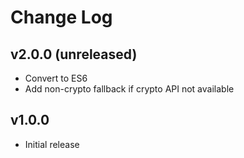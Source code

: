 # Change Log

## v2.0.0 (unreleased)

- Convert to ES6
- Add non-crypto fallback if crypto API not available

## v1.0.0

- Initial release
